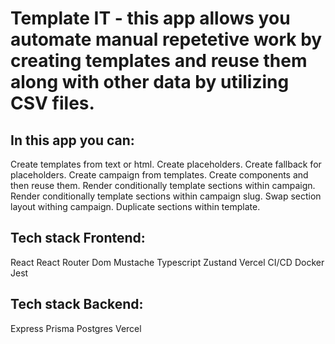 # Template IT - this app allows you automate manual repetetive work by creating templates and reuse them along with other data by utilizing CSV files.

## In this app you can:
Create templates from text or html.
Create placeholders.
Create fallback for placeholders.
Create campaign from templates.
Create components and then reuse them.
Render conditionally template sections within campaign.
Render conditionally template sections within campaign slug.
Swap section layout withing campaign.
Duplicate sections within template.

## Tech stack Frontend:
React
React Router Dom
Mustache
Typescript
Zustand
Vercel
CI/CD
Docker
Jest

## Tech stack Backend:
Express
Prisma
Postgres
Vercel
